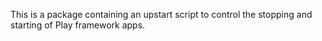 This is a package containing an upstart script to control the stopping and starting of Play framework apps.
